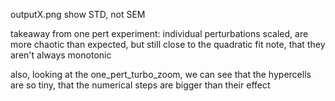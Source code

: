 outputX.png show STD, not SEM


takeaway from one pert experiment:
individual perturbations scaled, are more chaotic than expected, but still 
close to the quadratic fit
note, that they aren't always monotonic

also, looking at the one_pert_turbo_zoom, we can see that the hypercells are so tiny, that the numerical steps are bigger than their effect